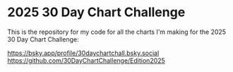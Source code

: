 # 2025 30 Day Chart Challenge

This is the repository for my code for all the charts I'm making for the 2025 30 Day Chart Challenge:

<https://bsky.app/profile/30daychartchall.bsky.social>
<https://github.com/30DayChartChallenge/Edition2025>
